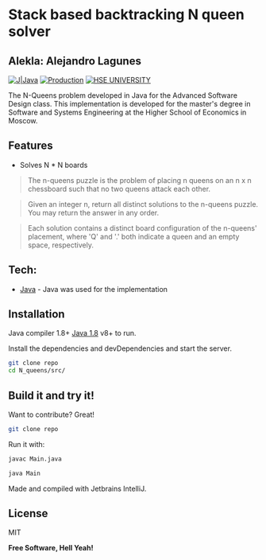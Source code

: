 # Stack based backtracking N queen solver
## Alekla: Alejandro Lagunes

[![J|Java](https://skillicons.dev/icons?i=java)]()
[![Production](https://skillicons.dev/icons?i=idea)]()
[![HSE UNIVERSITY]()]()


The N-Queens problem developed in Java for the Advanced Software Design class. This implementation is developed for the master's degree in Software and Systems Engineering at the Higher School of Economics in Moscow.

## Features

- Solves N * N boards

> The n-queens puzzle is the problem of placing n queens on an n x n chessboard such that no two queens attack each other.

> Given an integer n, return all distinct solutions to the n-queens puzzle. You may return the answer in any order.

> Each solution contains a distinct board configuration of the n-queens' placement, where 'Q' and '.' both indicate a queen and an empty space, respectively.

## Tech:

- [Java] - Java was used for the implementation

## Installation

Java compiler 1.8+ [Java 1.8](https://www.oracle.com/java/technologies/javase/javase8-archive-downloads.html) v8+ to run.

Install the dependencies and devDependencies and start the server.

```sh
git clone repo
cd N_queens/src/
```

## Build it and try it!

Want to contribute? Great!

```sh
git clone repo
```
Run it with:

```sh
javac Main.java
```
```sh
java Main
```

Made and compiled with Jetbrains IntelliJ.

## License

MIT

**Free Software, Hell Yeah!**

[//]: # (These are reference links used in the body of this note and get stripped out when the markdown processor does its job. There is no need to format nicely because it shouldn't be seen. Thanks SO - http://stackoverflow.com/questions/4823468/store-comments-in-markdown-syntax)

   [Java]: <https://www.java.com/es/>
